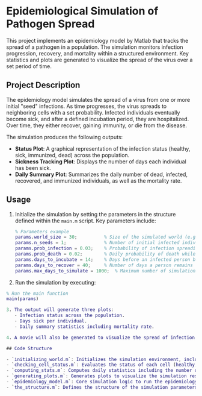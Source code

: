 # Epidemiological Simulation of Pathogen Spread

This project implements an epidemiology model by Matlab that tracks the spread of a pathogen in a population. The simulation monitors infection progression, recovery, and mortality within a structured environment. Key statistics and plots are generated to visualize the spread of the virus over a set period of time.

## Project Description

The epidemiology model simulates the spread of a virus from one or more initial "seed" infections. As time progresses, the virus spreads to neighboring cells with a set probability. Infected individuals eventually become sick, and after a defined incubation period, they are hospitalized. Over time, they either recover, gaining immunity, or die from the disease.

The simulation produces the following outputs:
- **Status Plot**: A graphical representation of the infection status (healthy, sick, immunized, dead) across the population.
- **Sickness Tracking Plot**: Displays the number of days each individual has been sick.
- **Daily Summary Plot**: Summarizes the daily number of dead, infected, recovered, and immunized individuals, as well as the mortality rate.

## Usage

1. Initialize the simulation by setting the parameters in the structure defined within the `main.m` script. Key parameters include:

   ```matlab
   % Parameters example
   params.world_size = 30;          % Size of the simulated world (e.g., 30x30 grid)
   params.n_seeds = 1;              % Number of initial infected individuals
   params.prob_infection = 0.03;    % Probability of infection spreading to a neighboring cell
   params.prob_death = 0.02;        % Daily probability of death while sick
   params.days_to_incubate = 14;    % Days before an infected person becomes sick
   params.days_to_recover = 40;     % Number of days a person remains sick before recovery or death
   params.max_days_to_simulate = 1000;  % Maximum number of simulation days

2. Run the simulation by executing:

```matlab
% Run the main function
main(params)

3. The output will generate three plots:
   - Infection status across the population.
   - Days sick per individual.
   - Daily summary statistics including mortality rate.

4. A movie will also be generated to visualize the spread of infection over time.

## Code Structure

- `initializing_world.m`: Initializes the simulation environment, including the placement of infection seeds and the boundaries.
- `checking_cell_status.m`: Evaluates the status of each cell (healthy, infected, immunized, or dead).
- `computing_stats.m`: Computes daily statistics including the number of dead, sick, recovered, and immunized individuals.
- `generating_plots.m`: Generates plots to visualize the simulation results.
- `epidemiology_model.m`: Core simulation logic to run the epidemiology model.
- `the_structure.m`: Defines the structure of the simulation parameters.
